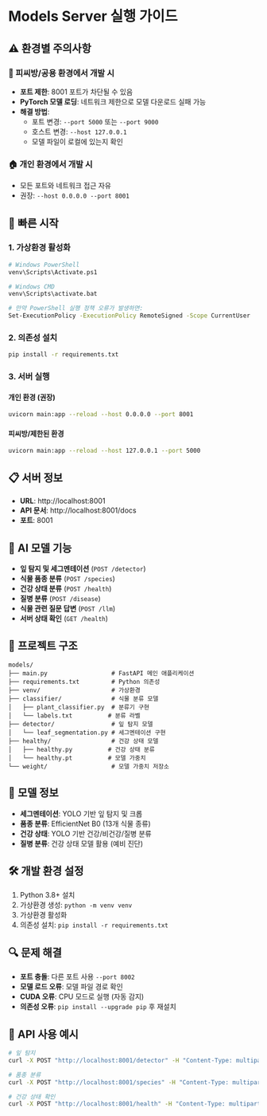 # Models Server 실행 가이드

## ⚠️ 환경별 주의사항

### 🏢 피씨방/공용 환경에서 개발 시
- **포트 제한**: 8001 포트가 차단될 수 있음
- **PyTorch 모델 로딩**: 네트워크 제한으로 모델 다운로드 실패 가능
- **해결 방법**: 
  - 포트 변경: `--port 5000` 또는 `--port 9000`
  - 호스트 변경: `--host 127.0.0.1`
  - 모델 파일이 로컬에 있는지 확인

### 🏠 개인 환경에서 개발 시
- 모든 포트와 네트워크 접근 자유
- 권장: `--host 0.0.0.0 --port 8001`

## 🚀 빠른 시작

### 1. 가상환경 활성화
```bash
# Windows PowerShell
venv\Scripts\Activate.ps1

# Windows CMD
venv\Scripts\activate.bat

# 만약 PowerShell 실행 정책 오류가 발생하면:
Set-ExecutionPolicy -ExecutionPolicy RemoteSigned -Scope CurrentUser
```

### 2. 의존성 설치
```bash
pip install -r requirements.txt
```

### 3. 서버 실행

#### 개인 환경 (권장)
```bash
uvicorn main:app --reload --host 0.0.0.0 --port 8001
```

#### 피씨방/제한된 환경
```bash
uvicorn main:app --reload --host 127.0.0.1 --port 5000
```

## 📋 서버 정보
- **URL**: http://localhost:8001
- **API 문서**: http://localhost:8001/docs
- **포트**: 8001

## 🤖 AI 모델 기능
- **잎 탐지 및 세그멘테이션** (`POST /detector`)
- **식물 품종 분류** (`POST /species`)
- **건강 상태 분류** (`POST /health`)
- **질병 분류** (`POST /disease`)
- **식물 관련 질문 답변** (`POST /llm`)
- **서버 상태 확인** (`GET /health`)

## 📁 프로젝트 구조
```
models/
├── main.py                  # FastAPI 메인 애플리케이션
├── requirements.txt         # Python 의존성
├── venv/                    # 가상환경
├── classifier/              # 식물 분류 모델
│   ├── plant_classifier.py  # 분류기 구현
│   └── labels.txt          # 분류 라벨
├── detector/                # 잎 탐지 모델
│   └── leaf_segmentation.py # 세그멘테이션 구현
├── healthy/                 # 건강 상태 모델
│   ├── healthy.py          # 건강 상태 분류
│   └── healthy.pt          # 모델 가중치
└── weight/                  # 모델 가중치 저장소
```

## 🔧 모델 정보
- **세그멘테이션**: YOLO 기반 잎 탐지 및 크롭
- **품종 분류**: EfficientNet B0 (13개 식물 종류)
- **건강 상태**: YOLO 기반 건강/비건강/질병 분류
- **질병 분류**: 건강 상태 모델 활용 (예비 진단)

## 🛠️ 개발 환경 설정
1. Python 3.8+ 설치
2. 가상환경 생성: `python -m venv venv`
3. 가상환경 활성화
4. 의존성 설치: `pip install -r requirements.txt`

## 🔍 문제 해결
- **포트 충돌**: 다른 포트 사용 `--port 8002`
- **모델 로드 오류**: 모델 파일 경로 확인
- **CUDA 오류**: CPU 모드로 실행 (자동 감지)
- **의존성 오류**: `pip install --upgrade pip` 후 재설치

## 📝 API 사용 예시
```bash
# 잎 탐지
curl -X POST "http://localhost:8001/detector" -H "Content-Type: multipart/form-data" -F "image=@plant.jpg"

# 품종 분류
curl -X POST "http://localhost:8001/species" -H "Content-Type: multipart/form-data" -F "image=@plant.jpg"

# 건강 상태 확인
curl -X POST "http://localhost:8001/health" -H "Content-Type: multipart/form-data" -F "image=@plant.jpg"
```

